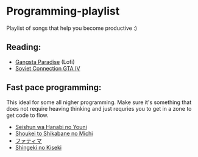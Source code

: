 # Programming-playlist
Playlist of songs that help you become productive :)

## Reading: 
- [Gangsta Paradise](https://open.spotify.com/track/2VWNSlfsBCxKVDaGBTYAvL?si=b5119a6f69a44995) (Lofi)
- [Soviet Connection GTA IV](https://open.spotify.com/track/4VWmybjnJ0Oh0PEkNaH2f8?si=5a2b6feb5f2e4938) 


## Fast pace programming: 
This ideal for some all nigher programming. Make sure it's something that does not require heaving 
thinking and just requries you to get in a zone to get code to flow. 
- [Seishun wa Hanabi no Youni](https://open.spotify.com/album/6LyBed3rgD3tqdWnPUyacK?si=zDKkzkc3TDWKwHJLHUttAQ)
- [Shoukei to Shikabane no Michi](https://open.spotify.com/track/7lcTpZtdTyfiIgVIpmTVut?si=0052467d1da049cb)
- [ファティマ](https://open.spotify.com/track/4UPR9dSw2YcvJQAGJKPwCk?si=43dbe075a7ea4920)
- [Shingeki no Kiseki](https://open.spotify.com/album/24pr7CLiiJk8rUsXcocSA4?si=V4ufBGK0QWOczCWGhSDFgg)
